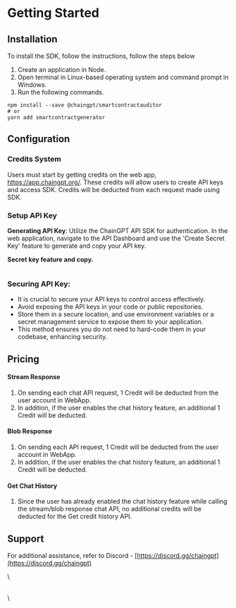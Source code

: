# Getting Started

## Installation

To install the SDK, follow the instructions, follow the steps below

1. Create an application in Node.
2. Open terminal in Linux-based operating system and command prompt in Windows.
3. Run the following commands.

```
npm install --save @chaingpt/smartcontractauditor
# or
yarn add smartcontractgenerator
```

## Configuration

### Credits System&#x20;

Users must start by getting credits on the web app, https://app.chaingpt.org/. These credits will allow users to create API keys and access SDK. Credits will be deducted from each request made using SDK.



### Setup API Key&#x20;

**Generating API Key**: Utilize the ChainGPT API SDK for authentication. In the web application, navigate to the API Dashboard and use the 'Create Secret Key' feature to generate and copy your API key.



**Secret key feature and copy.**  &#x20;

<figure><img src="https://lh7-us.googleusercontent.com/JPzAcw4zRXGExj0Kubccsc41yLBVog50sjU_ws0eGcpt5BXq6CCpOe5gtfLqVF67H7BQ8MF1vkvc-VH-oRSN-tjCm5Dhdb6xjISRt0MNScKcsqPcsMFiGwuz2jeG_G8wucDR0urplhTjVAjifU12H-4" alt=""><figcaption></figcaption></figure>

### **Securing API Key**:

* It is crucial to secure your API keys to control access effectively.
* Avoid exposing the API keys in your code or public repositories.
* Store them in a secure location, and use environment variables or a secret management service to expose them to your application.
* This method ensures you do not need to hard-code them in your codebase, enhancing security.

## Pricing

#### Stream Response

1. On sending each chat API request, 1 Credit will be deducted from the user account in WebApp.&#x20;
2. In addition, if the user enables the chat history feature, an additional 1 Credit will be deducted.

#### Blob Response

1. On sending each API request, 1 Credit will be deducted from the user account in WebApp.&#x20;
2. In addition, if the user enables the chat history feature, an additional 1 Credit will be deducted.

#### Get Chat History

1. Since the user has already enabled the chat history feature while calling the stream/blob response chat API, no additional credits will be deducted for the Get credit history API.

## Support

For additional assistance, refer to Discord - [https://discord.gg/chaingpt](https://discord.gg/chaingpt)

\




\
\
